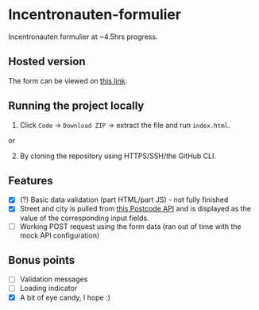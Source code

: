 # Incentronauten-formulier
Incentronauten formulier at ~4.5hrs progress.

## Hosted version
The form can be viewed on [this link](https://lillapulay.github.io/Incentronauten-formulier/).

## Running the project locally
1. Click `Code` -> `Download ZIP` -> extract the file and run `index.html`.


or 


2. By cloning the repository using HTTPS/SSH/the GitHub CLI.

## Features
- [x] (?) Basic data validation (part HTML/part JS) - not fully finished
- [x] Street and city is pulled from [this Postcode API](https://postcode.tech/) and is displayed as the value of the corresponding input fields.
- [ ] Working POST request using the form data (ran out of time with the mock API configuration)

## Bonus points
- [ ] Validation messages
- [ ] Loading indicator
- [x] A bit of eye candy, I hope :)
